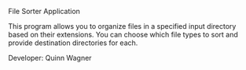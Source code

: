 File Sorter Application

This program allows you to organize files in a specified input directory based on their extensions.
You can choose which file types to sort and provide destination directories for each.

Developer: Quinn Wagner

